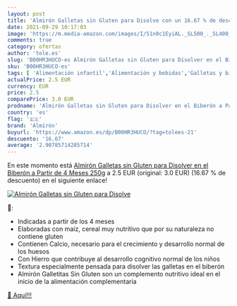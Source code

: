 ```yaml
---
layout: post
title: 'Almirón Galletas sin Gluten para Disolve con un 16.67 % de descuento'
date: 2021-09-29 10:17:03
image: 'https://m.media-amazon.com/images/I/51n0c1EyiAL._SL500_._SL400_.jpg'
comments: true
category: ofertas
author: 'tole.es'
slug: 'B00HR3HUCO-es Almirón Galletas sin Gluten para Disolver en el Biberón a...'
sku: 'B00HR3HUCO-es'
tags: [ 'Alimentación infantil','Alimentación y bebidas','Galletas y biscotes para bebé','Galletas y tentempiés para bebé','almirón','biberón', ]
actualPrice: 2.5 EUR
currency: EUR
price: 2.5
comparePrice: 3.0 EUR
prodname: 'Almirón Galletas sin Gluten para Disolver en el Biberón a Partir de 4 Meses  250g'
country: 'es'
flag: '🇪🇸'
brand: 'Almirón'
buyurl: 'https://www.amazon.es/dp/B00HR3HUCO/?tag=tolees-21'
descuento: '16.67'
average: '2.90785714285714'
---
```


En este momento está [Almirón Galletas sin Gluten para Disolver en el Biberón a Partir de 4 Meses  250g](https://www.amazon.es/dp/B00HR3HUCO/?tag=tolees-21) a 2.5 EUR (original: 3.0 EUR) (16.67 %  de descuento) en el siguiente enlace!

[![Almirón Galletas sin Gluten para Disolve](https://m.media-amazon.com/images/I/51n0c1EyiAL._SL500_._SL400_.jpg)](https://www.amazon.es/dp/B00HR3HUCO/?tag=tolees-21)

🔎:

- Indicadas a partir de los 4 meses
- Elaboradas con maíz, cereal muy nutritivo que por su naturaleza no contiene gluten
- Contienen Calcio, necesario para el crecimiento y desarrollo normal de los huesos
- Con Hierro que contribuye al desarrollo cognitivo normal de los niños
- Textura especialmente pensada para disolver las galletas en el biberón
- Almirón Galletitas Sin Gluten son un complemento nutritivo ideal en el inicio de la alimentación complementaria

[🛒 Aquí!!!](https://www.amazon.es/dp/B00HR3HUCO/?tag=tolees-21)

